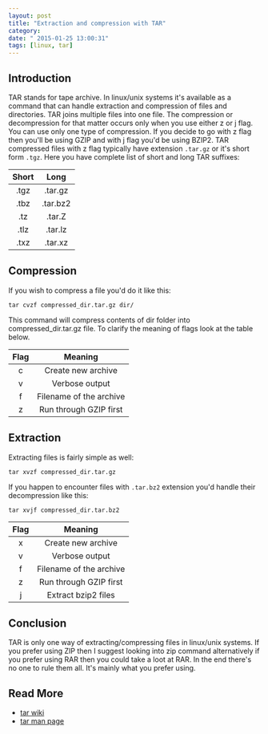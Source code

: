 ```yaml
---
layout: post
title: "Extraction and compression with TAR"
category: 
date: " 2015-01-25 13:00:31"
tags: [linux, tar]
---
```


## Introduction

TAR stands for tape archive. In linux/unix systems it's available as a command that can handle extraction and
compression of files and directories. TAR joins multiple files into one file. The compression or decompression for that
matter occurs only when you use either z or j flag. You can use only one type of compression.
If you decide to go with z flag then you'll be using GZIP and with j flag you'd be using BZIP2.
TAR compressed files with z flag typically have extension <code>.tar.gz</code> or it's short form <code>.tgz</code>.
Here you have complete list of short and long TAR suffixes:

| Short | Long    |
|:-----:|:-------:|
|  .tgz | .tar.gz |
|  .tbz | .tar.bz2|
|  .tz  | .tar.Z  |
|  .tlz | .tar.lz |
|  .txz | .tar.xz |

## Compression

If you wish to compress a file you'd do it like this:

    tar cvzf compressed_dir.tar.gz dir/

This command will compress contents of dir folder into compressed_dir.tar.gz file.
To clarify the meaning of flags look at the table below.


|  Flag |                 Meaning
|:-----:|:----------------------------------------:|
|   c   | Create new archive                       |
|   v   | Verbose output                           |
|   f   | Filename of the archive                  |
|   z   | Run through GZIP first                   |

## Extraction

Extracting files is fairly simple as well:

    tar xvzf compressed_dir.tar.gz

If you happen to encounter files with <code>.tar.bz2</code> extension you'd handle their decompression like this:

    tar xvjf compressed_dir.tar.bz2


|  Flag |                 Meaning
|:-----:|:----------------------------------------:|
|   x   | Create new archive                       |
|   v   | Verbose output                           |
|   f   | Filename of the archive                  |
|   z   | Run through GZIP first                   |
|   j   | Extract bzip2 files                      |

## Conclusion

TAR is only one way of extracting/compressing files in linux/unix systems. If you prefer using ZIP then I suggest
looking into zip command alternatively if you prefer using RAR then you could take a loot at RAR.
In the end there's no one to rule them all. It's mainly what you prefer using.


## Read More

* [tar wiki](http://en.wikipedia.org/wiki/Tar_%28computing%29)
* [tar man page](http://unixhelp.ed.ac.uk/CGI/man-cgi?tar)
